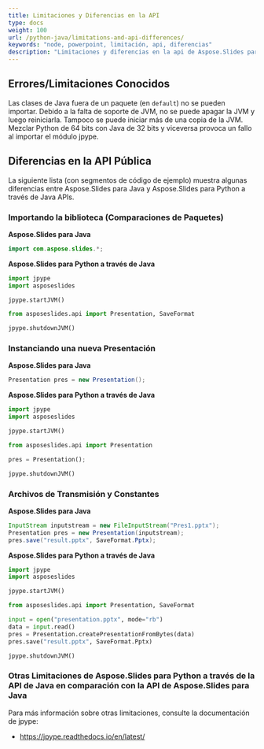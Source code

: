 ```yaml
---
title: Limitaciones y Diferencias en la API
type: docs
weight: 100
url: /python-java/limitations-and-api-differences/
keywords: "node, powerpoint, limitación, api, diferencias"
description: "Limitaciones y diferencias en la api de Aspose.Slides para Python a través de Java."
---
```

## **Errores/Limitaciones Conocidos**
Las clases de Java fuera de un paquete (en `default`) no se pueden importar.
Debido a la falta de soporte de JVM, no se puede apagar la JVM y luego reiniciarla. Tampoco se puede iniciar más de una copia de la JVM.
Mezclar Python de 64 bits con Java de 32 bits y viceversa provoca un fallo al importar el módulo jpype.

## **Diferencias en la API Pública**
La siguiente lista (con segmentos de código de ejemplo) muestra algunas diferencias entre Aspose.Slides para Java y Aspose.Slides para Python a través de Java APIs.

### **Importando la biblioteca (Comparaciones de Paquetes)**

**Aspose.Slides para Java**

```java
import com.aspose.slides.*;
```

**Aspose.Slides para Python a través de Java**

```python
import jpype
import asposeslides

jpype.startJVM()

from asposeslides.api import Presentation, SaveFormat

jpype.shutdownJVM()

```

### **Instanciando una nueva Presentación**

**Aspose.Slides para Java**

```java
Presentation pres = new Presentation();
```

**Aspose.Slides para Python a través de Java**

```python
import jpype
import asposeslides

jpype.startJVM()

from asposeslides.api import Presentation

pres = Presentation();

jpype.shutdownJVM()
```

### **Archivos de Transmisión y Constantes**

**Aspose.Slides para Java**

```java
InputStream inputstream = new FileInputStream("Pres1.pptx");
Presentation pres = new Presentation(inputstream);
pres.save("result.pptx", SaveFormat.Pptx);
```

**Aspose.Slides para Python a través de Java**

```python
import jpype
import asposeslides

jpype.startJVM()

from asposeslides.api import Presentation, SaveFormat

input = open("presentation.pptx", mode="rb")
data = input.read()
pres = Presentation.createPresentationFromBytes(data)
pres.save("result.pptx", SaveFormat.Pptx)

jpype.shutdownJVM()
```

### **Otras Limitaciones de Aspose.Slides para Python a través de la API de Java en comparación con la API de Aspose.Slides para Java**

Para más información sobre otras limitaciones, consulte la documentación de jpype: 
- https://jpype.readthedocs.io/en/latest/